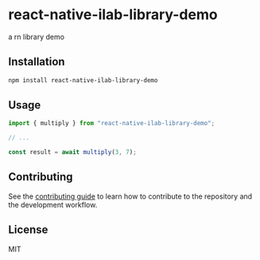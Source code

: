 # react-native-ilab-library-demo

a rn library demo

## Installation

```sh
npm install react-native-ilab-library-demo
```

## Usage

```js
import { multiply } from "react-native-ilab-library-demo";

// ...

const result = await multiply(3, 7);
```

## Contributing

See the [contributing guide](CONTRIBUTING.md) to learn how to contribute to the repository and the development workflow.

## License

MIT
